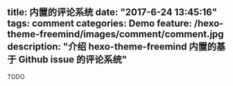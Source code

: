 title: 内置的评论系统
date: "2017-6-24 13:45:16"
tags: comment
categories: Demo
feature: /hexo-theme-freemind/images/comment/comment.jpg
description: "介绍 hexo-theme-freemind 内置的基于 Github issue 的评论系统"
---

TODO
